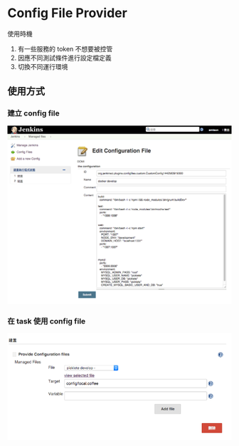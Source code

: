 Config File Provider
====================

使用時機

1.	有一些服務的 token 不想要被控管
2.	因應不同測試條件進行設定檔定義
3.	切換不同運行環境

使用方式
--------

### 建立 config file

![](images/provideConfig/createConfig.png)

### 在 task 使用 config file

![](images/provideConfig/taskSetting.png)



<!--
1. config backup
2. config security
-->